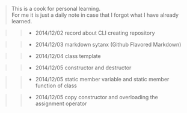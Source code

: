 >This is a cook for personal learning.<br>
>For me it is just a daily note in case that I forgot what I have already learned.

>>* 2014/12/02 record about CLI creating repository

>>* 2014/12/03 markdown sytanx (Github Flavored Markdown)

>>* 2014/12/04 class template

>>* 2014/12/05 constructor and destructor

>>* 2014/12/05 static member variable and static member function of class

>>* 2014/12/05 copy constructor and overloading the assignment operator
